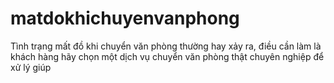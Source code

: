 # matdokhichuyenvanphong
Tình trạng mất đồ khi chuyển văn phòng thường hay xảy ra, điều cần làm là khách hàng hãy chọn một dịch vụ chuyển văn phòng thật chuyên nghiệp để xử lý giúp
